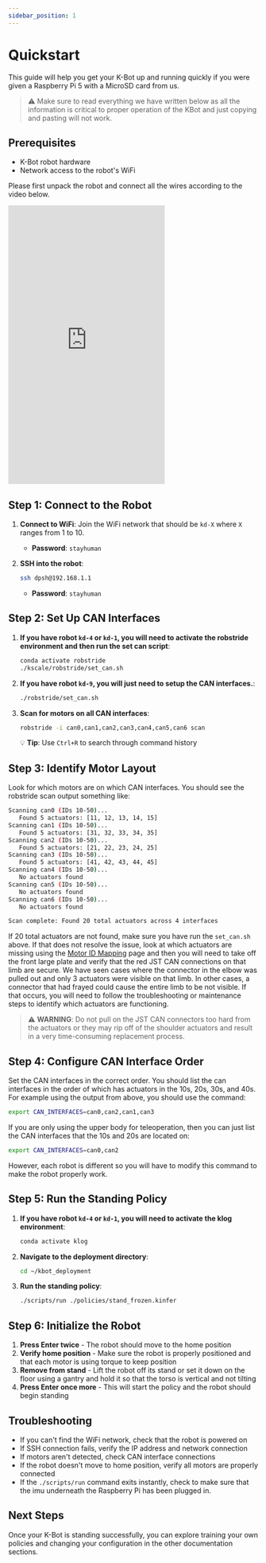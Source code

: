 ```yaml
---
sidebar_position: 1
---
```


# Quickstart

This guide will help you get your K-Bot up and running quickly if you were given a Raspberry Pi 5 with a MicroSD card from us.

> :warning: Make sure to read everything we have written below as all the information is critical to proper operation of the KBot and just copying and pasting will not work.

## Prerequisites

- K-Bot robot hardware
- Network access to the robot's WiFi

Please first unpack the robot and connect all the wires according to the video below.

<iframe width="315" height="560" src="https://www.youtube.com/embed/A8VWp-WIV5A" title="K-Bot hardware setup" frameborder="0" allow="accelerometer; autoplay; clipboard-write; encrypted-media; gyroscope; picture-in-picture; web-share" allowfullscreen></iframe>

## Step 1: Connect to the Robot

1. **Connect to WiFi**: Join the WiFi network that should be `kd-X` where `X` ranges from 1 to 10.

   - **Password**: `stayhuman`

2. **SSH into the robot**:
   ```bash
   ssh dpsh@192.168.1.1
   ```
   - **Password**: `stayhuman`

## Step 2: Set Up CAN Interfaces

1. **If you have robot `kd-4` or `kd-1`, you will need to activate the robstride environment and then run the set can script**:

   ```bash
   conda activate robstride
   ./kscale/robstride/set_can.sh
   ```

2. **If you have robot `kd-9`, you will just need to setup the CAN interfaces.**:

   ```bash
   ./robstride/set_can.sh
   ```

3. **Scan for motors on all CAN interfaces**:

   ```bash
   robstride -i can0,can1,can2,can3,can4,can5,can6 scan
   ```

   💡 **Tip**: Use `Ctrl+R` to search through command history

## Step 3: Identify Motor Layout

Look for which motors are on which CAN interfaces. You should see the robstride scan output something like:

```bash
Scanning can0 (IDs 10-50)...
   Found 5 actuators: [11, 12, 13, 14, 15]
Scanning can1 (IDs 10-50)...
   Found 5 actuators: [31, 32, 33, 34, 35]
Scanning can2 (IDs 10-50)...
   Found 5 actuators: [21, 22, 23, 24, 25]
Scanning can3 (IDs 10-50)...
   Found 5 actuators: [41, 42, 43, 44, 45]
Scanning can4 (IDs 10-50)...
   No actuators found
Scanning can5 (IDs 10-50)...
   No actuators found
Scanning can6 (IDs 10-50)...
   No actuators found

Scan complete: Found 20 total actuators across 4 interfaces
```

If 20 total actuators are not found, make sure you have run the `set_can.sh` above. If that does not resolve the issue, look at which actuators are missing using the [Motor ID Mapping](./motor-id-mapping.md) page and then you will need to take off the front large plate and verify that the red JST CAN connections on that limb are secure. We have seen cases where the connector in the elbow was pulled out and only 3 actuators were visible on that limb. In other cases, a connector that had frayed could cause the entire limb to be not visible. If that occurs, you will need to follow the troubleshooting or maintenance steps to identify which actuators are functioning.

> :warning: **WARNING**: Do not pull on the JST CAN connectors too hard from the actuators or they may rip off of the shoulder actuators and result in a very time-consuming replacement process.

## Step 4: Configure CAN Interface Order

Set the CAN interfaces in the correct order. You should list the can interfaces in the order of which has actuators in the 10s, 20s, 30s, and 40s. For example using the output from above, you should use the command:

```bash
export CAN_INTERFACES=can0,can2,can1,can3
```

If you are only using the upper body for teleoperation, then you can just list the CAN interfaces that the 10s and 20s are located on:

```bash
export CAN_INTERFACES=can0,can2
```

However, each robot is different so you will have to modify this command to make the robot properly work.

## Step 5: Run the Standing Policy

1. **If you have robot `kd-4` or `kd-1`, you will need to activate the klog environment**:

   ```bash
   conda activate klog
   ```

2. **Navigate to the deployment directory**:

   ```bash
   cd ~/kbot_deployment
   ```

3. **Run the standing policy**:
   ```bash
   ./scripts/run ./policies/stand_frozen.kinfer
   ```

## Step 6: Initialize the Robot

1. **Press Enter twice** - The robot should move to the home position
2. **Verify home position** - Make sure the robot is properly positioned and that each motor is using torque to keep position
3. **Remove from stand** - Lift the robot off its stand or set it down on the floor using a gantry and hold it so that the torso is vertical and not tilting
4. **Press Enter once more** - This will start the policy and the robot should begin standing

## Troubleshooting

- If you can't find the WiFi network, check that the robot is powered on
- If SSH connection fails, verify the IP address and network connection
- If motors aren't detected, check CAN interface connections
- If the robot doesn't move to home position, verify all motors are properly connected
- If the `./scripts/run` command exits instantly, check to make sure that the imu underneath the Raspberry Pi has been plugged in.

## Next Steps

Once your K-Bot is standing successfully, you can explore training your own policies and changing your configuration in the other documentation sections.
